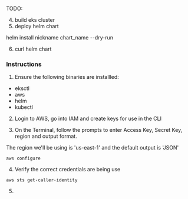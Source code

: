 TODO:

4. build eks cluster
5. deploy helm chart

helm install nickname chart_name --dry-run

6. curl helm chart

### Instructions

1. Ensure the following binaries are installled:
- eksctl
- aws
- helm
- kubectl

2. Login to AWS, go into IAM and create keys for use in the CLI

3. On the Terminal, follow the prompts to enter Access Key, Secret Key, region and output format.

The region we'll be using is 'us-east-1' and the default output is 'JSON'

```
aws configure
```

4. Verify the correct credentials are being use

```
aws sts get-caller-identity
```

5. 
